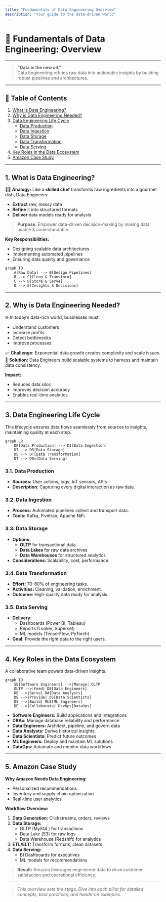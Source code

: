 ```yaml
---
title: "Fundamentals of Data Engineering Overview"
description: "Your guide to the data-driven world"
---
```


# 🚀 Fundamentals of Data Engineering: Overview

---

> **“Data is the new oil.”**  
> Data Engineering refines raw data into actionable insights by building robust pipelines and architectures.

---

## 📌 Table of Contents
1. [What is Data Engineering?](#what-is-data-engineering)
2. [Why is Data Engineering Needed?](#why-is-data-engineering-needed)
3. [Data Engineering Life Cycle](#data-engineering-life-cycle)
   - [Data Production](#data-production)
   - [Data Ingestion](#data-ingestion)
   - [Data Storage](#data-storage)
   - [Data Transformation](#data-transformation)
   - [Data Serving](#data-serving)
4. [Key Roles in the Data Ecosystem](#key-roles-in-the-data-ecosystem)
5. [Amazon Case Study](#amazon-case-study)

---

## 1. What is Data Engineering?

🧑‍🍳 **Analogy:** Like a **skilled chef** transforms raw ingredients into a gourmet dish, Data Engineers:
- **Extract** raw, messy data  
- **Refine** it into structured formats  
- **Deliver** data models ready for analysis  

> **Purpose:** Empower data-driven decision-making by making data usable & understandable.  

**Key Responsibilities:**  
- Designing scalable data architectures  
- Implementing automated pipelines  
- Ensuring data quality and governance

```mermaid
graph TD
    A[Raw Data] --> B[Design Pipelines]
    B --> C[Clean & Transform]
    C --> D[Store & Serve]
    D --> E[Insights & Decisions]
```

---

## 2. Why is Data Engineering Needed?

🌐 In today’s data-rich world, businesses must:
- Understand customers  
- Increase profits  
- Detect bottlenecks  
- Improve processes  

📈 **Challenge:** Exponential data growth creates complexity and scale issues.  
🔑 **Solution:** Data Engineers build scalable systems to harness and maintain data consistency.

**Impact:**  
- Reduces data silos  
- Improves decision accuracy  
- Enables real-time analytics

---

## 3. Data Engineering Life Cycle

This lifecycle ensures data flows seamlessly from sources to insights, maintaining quality at each step.

```mermaid
graph LR
    DP[Data Production] --> DI[Data Ingestion]
    DI --> DS[Data Storage]
    DS --> DT[Data Transformation]
    DT --> DSv[Data Serving]
```

### 3.1. Data Production
- **Sources:** User actions, logs, IoT sensors, APIs  
- **Description:** Capturing every digital interaction as raw data.

### 3.2. Data Ingestion
- **Process:** Automated pipelines collect and transport data.  
- **Tools:** Kafka, Fivetran, Apache NiFi.

### 3.3. Data Storage
- **Options:**  
  - **OLTP** for transactional data  
  - **Data Lakes** for raw data archives  
  - **Data Warehouses** for structured analytics  
- **Considerations:** Scalability, cost, performance.

### 3.4. Data Transformation
- **Effort:** 70–80% of engineering tasks.  
- **Activities:** Cleaning, validation, enrichment.  
- **Outcome:** High-quality data ready for analysis.

### 3.5. Data Serving
- **Delivery:**  
  - Dashboards (Power BI, Tableau)  
  - Reports (Looker, Superset)  
  - ML models (TensorFlow, PyTorch)  
- **Goal:** Provide the right data to the right users.

---

## 4. Key Roles in the Data Ecosystem

A collaborative team powers data-driven insights.

```mermaid
graph TD
    SE[Software Engineers] -->|Manage| OLTP
    OLTP -->|Feed| DE[Data Engineers]
    DE -->|Serve| DA[Data Analysts]
    DE -->|Provide| DS[Data Scientists]
    DS -->|Build| MLE[ML Engineers]
    DE -->|Collaborate| DevOps[DataOps]
```

- **Software Engineers:** Build applications and integrations  
- **DBAs:** Manage database reliability and performance  
- **Data Engineers:** Architect, pipeline, and govern data  
- **Data Analysts:** Derive historical insights  
- **Data Scientists:** Predict future outcomes  
- **ML Engineers:** Deploy and maintain ML solutions  
- **DataOps:** Automate and monitor data workflows

---

## 5. Amazon Case Study

**Why Amazon Needs Data Engineering:**
- Personalized recommendations  
- Inventory and supply chain optimization  
- Real-time user analytics  

**Workflow Overview:**
1. **Data Generation:** Clickstreams, orders, reviews  
2. **Data Storage:**  
   - OLTP (MySQL) for transactions  
   - Data Lake (S3) for raw logs  
   - Data Warehouse (Redshift) for analytics  
3. **ETL/ELT:** Transform formats, clean datasets  
4. **Data Serving:**  
   - BI Dashboards for executives  
   - ML models for recommendations  

> **Result:** Amazon leverages engineered data to drive customer satisfaction and operational efficiency.

---

> *This overview sets the stage. Dive into each pillar for detailed concepts, best practices, and hands-on examples.*
